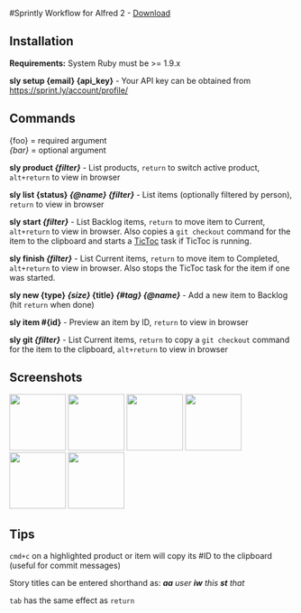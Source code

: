 #Sprintly Workflow for Alfred 2 - [Download](https://github.com/samrayner/Sprintly-for-Alfred/releases/download/v1.0.4/Sprintly.alfredworkflow)

Installation
------------

**Requirements:** System Ruby must be >= 1.9.x

**sly setup {email} {api_key}** - Your API key can be obtained from <https://sprint.ly/account/profile/>


Commands
--------

{foo} = required argument   
_{bar}_ = optional argument

**sly product _{filter}_** - List products, `return` to switch active product, `alt+return` to view in browser

**sly list {status} _{@name}_ _{filter}_** - List items (optionally filtered by person), `return` to view in browser

**sly start _{filter}_** - List Backlog items, `return` to move item to Current, `alt+return` to view in browser. Also copies a `git checkout` command for the item to the clipboard and starts a [TicToc][] task if TicToc is running.

**sly finish _{filter}_** - List Current items, `return` to move item to Completed, `alt+return` to view in browser. Also stops the TicToc task for the item if one was started.

**sly new {type} _{size}_ {title} _{#tag}_ _{@name}_** - Add a new item to Backlog (hit `return` when done)

**sly item #{id}** - Preview an item by ID, `return` to view in browser

**sly git _{filter}_** - List Current items, `return` to copy a `git checkout` command for the item to the clipboard, `alt+return` to view in browser


Screenshots
-----------
<a href="http://www.samrayner.com/images/galleries/sprintly-for-alfred/1.jpg" target="_blank"><img src="http://www.samrayner.com/images/galleries/sprintly-for-alfred/1.jpg" alt="" width="100" height="100" /></a> 
<a href="http://www.samrayner.com/images/galleries/sprintly-for-alfred/2.jpg" target="_blank"><img src="http://www.samrayner.com/images/galleries/sprintly-for-alfred/2.jpg" alt="" width="100" height="100" /></a> 
<a href="http://www.samrayner.com/images/galleries/sprintly-for-alfred/3.jpg" target="_blank"><img src="http://www.samrayner.com/images/galleries/sprintly-for-alfred/3.jpg" alt="" width="100" height="100" /></a> 
<a href="http://www.samrayner.com/images/galleries/sprintly-for-alfred/4.jpg" target="_blank"><img src="http://www.samrayner.com/images/galleries/sprintly-for-alfred/4.jpg" alt="" width="100" height="100" /></a> 
<a href="http://www.samrayner.com/images/galleries/sprintly-for-alfred/5.jpg" target="_blank"><img src="http://www.samrayner.com/images/galleries/sprintly-for-alfred/5.jpg" alt="" width="100" height="100" /></a> 
<a href="http://www.samrayner.com/images/galleries/sprintly-for-alfred/6.jpg" target="_blank"><img src="http://www.samrayner.com/images/galleries/sprintly-for-alfred/6.jpg" alt="" width="100" height="100" /></a>


Tips
----

`cmd+c` on a highlighted product or item will copy its #ID to the clipboard (useful for commit messages)

Story titles can be entered shorthand as: _**aa** user **iw** this **st** that_

`tab` has the same effect as `return`

[rvm]: https://rvm.io/
[rbenv]: https://github.com/sstephenson/rbenv/
[tictoc]: http://overcommitted.com/tictoc/
